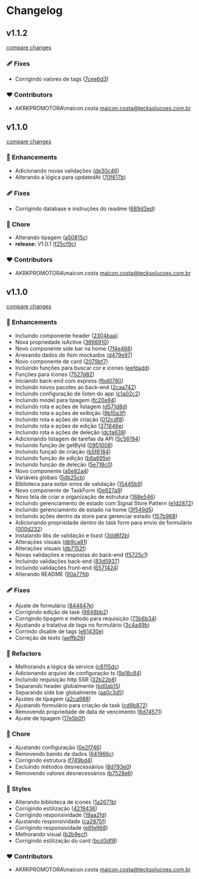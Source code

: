# Changelog

## v1.1.2

[compare changes](https://github.com/maicon-vieira-dx/co-to-do-list/compare/v1.1.0...v1.1.2)

### 🩹 Fixes

- Corrigindo valores de tags ([7cee6d3](https://github.com/maicon-vieira-dx/co-to-do-list/commit/7cee6d3))

### ❤️ Contributors

- AKRKPROMOTORA\maicon.costa <maicon.costa@tecksolucoes.com.br>

## v1.1.0

[compare changes](https://github.com/maicon-vieira-dx/co-to-do-list/compare/v1.0.0...v1.1.0)

### 🚀 Enhancements

- Adicionando novas validações ([de30c46](https://github.com/maicon-vieira-dx/co-to-do-list/commit/de30c46))
- Alterando a lógica para updatedAt ([70f617b](https://github.com/maicon-vieira-dx/co-to-do-list/commit/70f617b))

### 🩹 Fixes

- Corrigindo database e instruções do readme ([689d3ed](https://github.com/maicon-vieira-dx/co-to-do-list/commit/689d3ed))

### 🏡 Chore

- Alterando tipagem ([a50815c](https://github.com/maicon-vieira-dx/co-to-do-list/commit/a50815c))
- **release:** V1.0.1 ([f25cf9c](https://github.com/maicon-vieira-dx/co-to-do-list/commit/f25cf9c))

### ❤️ Contributors

- AKRKPROMOTORA\maicon.costa <maicon.costa@tecksolucoes.com.br>

## v1.1.0

[compare changes](https://github.com/maicon-vieira-dx/co-to-do-list/compare/0.0.1...v1.1.0)

### 🚀 Enhancements

- Incluindo componente header ([2304baa](https://github.com/maicon-vieira-dx/co-to-do-list/commit/2304baa))
- Nova propriedade isActive ([3666910](https://github.com/maicon-vieira-dx/co-to-do-list/commit/3666910))
- Novo componente side bar na home ([7f4e466](https://github.com/maicon-vieira-dx/co-to-do-list/commit/7f4e466))
- Anexando dados de Item mockados ([d479e97](https://github.com/maicon-vieira-dx/co-to-do-list/commit/d479e97))
- Novo componente de card ([2079bf7](https://github.com/maicon-vieira-dx/co-to-do-list/commit/2079bf7))
- Incluindo funções para buscar cor e ícones ([eefdadd](https://github.com/maicon-vieira-dx/co-to-do-list/commit/eefdadd))
- Funções para ícones ([7527d82](https://github.com/maicon-vieira-dx/co-to-do-list/commit/7527d82))
- Iniciando back-end com express ([fbd0780](https://github.com/maicon-vieira-dx/co-to-do-list/commit/fbd0780))
- Incluindo novos pacotes ao back-end ([2caa742](https://github.com/maicon-vieira-dx/co-to-do-list/commit/2caa742))
- Incluindo configuração de listen do app ([c1a02c2](https://github.com/maicon-vieira-dx/co-to-do-list/commit/c1a02c2))
- Incluindo model para tipagem ([fc20e94](https://github.com/maicon-vieira-dx/co-to-do-list/commit/fc20e94))
- Incluindo rota e ações de listagem ([d571d8d](https://github.com/maicon-vieira-dx/co-to-do-list/commit/d571d8d))
- Incluindo rota e ações de exibição ([9b15a3f](https://github.com/maicon-vieira-dx/co-to-do-list/commit/9b15a3f))
- Incluindo rota e ações de criação ([012cdf8](https://github.com/maicon-vieira-dx/co-to-do-list/commit/012cdf8))
- Incluindo rota e ações de edição ([371846e](https://github.com/maicon-vieira-dx/co-to-do-list/commit/371846e))
- Incluindo rota e ações de deleção ([dcfa638](https://github.com/maicon-vieira-dx/co-to-do-list/commit/dcfa638))
- Adicionando listagem de tarefas da API ([5c56194](https://github.com/maicon-vieira-dx/co-to-do-list/commit/5c56194))
- Incluindo função de getById ([0951008](https://github.com/maicon-vieira-dx/co-to-do-list/commit/0951008))
- Incluindo funçaõ de criação ([b5f6184](https://github.com/maicon-vieira-dx/co-to-do-list/commit/b5f6184))
- Incluindo função de edição ([b6a695e](https://github.com/maicon-vieira-dx/co-to-do-list/commit/b6a695e))
- Incluindo função de deleção ([5e718c0](https://github.com/maicon-vieira-dx/co-to-do-list/commit/5e718c0))
- Novo componente ([a5e82a4](https://github.com/maicon-vieira-dx/co-to-do-list/commit/a5e82a4))
- Variáveis globais ([5db25cb](https://github.com/maicon-vieira-dx/co-to-do-list/commit/5db25cb))
- Biblioteca para exibir erros de validação ([15445b9](https://github.com/maicon-vieira-dx/co-to-do-list/commit/15445b9))
- Novo componente de TaskForm ([0e927a9](https://github.com/maicon-vieira-dx/co-to-do-list/commit/0e927a9))
- Novo tela de criar e organização de estrutura ([168e546](https://github.com/maicon-vieira-dx/co-to-do-list/commit/168e546))
- Incluindo gerenciamento de estado com Signal Store Pattern ([e1d2872](https://github.com/maicon-vieira-dx/co-to-do-list/commit/e1d2872))
- Incluindo gerenciamento de estado na home ([3f549d5](https://github.com/maicon-vieira-dx/co-to-do-list/commit/3f549d5))
- Incluindo ações dentro da store para gerenciar estado ([157b968](https://github.com/maicon-vieira-dx/co-to-do-list/commit/157b968))
- Adicionando propriedade dentro do task form para envio de formulário ([000d232](https://github.com/maicon-vieira-dx/co-to-do-list/commit/000d232))
- Instalando libs de validação e toast ([3dd6f2b](https://github.com/maicon-vieira-dx/co-to-do-list/commit/3dd6f2b))
- Alterações visuais ([db9ca81](https://github.com/maicon-vieira-dx/co-to-do-list/commit/db9ca81))
- Alterações visuais ([db7152f](https://github.com/maicon-vieira-dx/co-to-do-list/commit/db7152f))
- Novas validações e respostas do back-end ([f5725c1](https://github.com/maicon-vieira-dx/co-to-do-list/commit/f5725c1))
- Incluindo validações back-end ([83d5937](https://github.com/maicon-vieira-dx/co-to-do-list/commit/83d5937))
- Incluindo validações front-end ([6571424](https://github.com/maicon-vieira-dx/co-to-do-list/commit/6571424))
- Alterando README ([90a77fd](https://github.com/maicon-vieira-dx/co-to-do-list/commit/90a77fd))

### 🩹 Fixes

- Ajuste de formulário ([844647e](https://github.com/maicon-vieira-dx/co-to-do-list/commit/844647e))
- Corrigindo edição de task ([9848bb2](https://github.com/maicon-vieira-dx/co-to-do-list/commit/9848bb2))
- Corrigindo tipagem e método para requisição ([73b6b34](https://github.com/maicon-vieira-dx/co-to-do-list/commit/73b6b34))
- Ajustando a tratativa de tags no formulário ([3c4a49b](https://github.com/maicon-vieira-dx/co-to-do-list/commit/3c4a49b))
- Corrindo disable de tags ([e61430e](https://github.com/maicon-vieira-dx/co-to-do-list/commit/e61430e))
- Correção de texto ([aeffb26](https://github.com/maicon-vieira-dx/co-to-do-list/commit/aeffb26))

### 💅 Refactors

- Melhorando a lógica da service ([c6115dc](https://github.com/maicon-vieira-dx/co-to-do-list/commit/c6115dc))
- Adicionando arquivo de configuração ts ([9a18c84](https://github.com/maicon-vieira-dx/co-to-do-list/commit/9a18c84))
- Incluindo requisição http SSR ([32b22b8](https://github.com/maicon-vieira-dx/co-to-do-list/commit/32b22b8))
- Separando header globalmente ([bd0ab15](https://github.com/maicon-vieira-dx/co-to-do-list/commit/bd0ab15))
- Separando side bar globalmente ([aa0c3d5](https://github.com/maicon-vieira-dx/co-to-do-list/commit/aa0c3d5))
- Ajustes de tipagem ([a2ca988](https://github.com/maicon-vieira-dx/co-to-do-list/commit/a2ca988))
- Ajustando formulário para criação de task ([cd9b872](https://github.com/maicon-vieira-dx/co-to-do-list/commit/cd9b872))
- Removendo propriedade de data de vencimento ([6d74571](https://github.com/maicon-vieira-dx/co-to-do-list/commit/6d74571))
- Ajuste de tipagem ([17e5b0f](https://github.com/maicon-vieira-dx/co-to-do-list/commit/17e5b0f))

### 🏡 Chore

- Ajustando configuração ([0e2f746](https://github.com/maicon-vieira-dx/co-to-do-list/commit/0e2f746))
- Removendo bando de dados ([841966c](https://github.com/maicon-vieira-dx/co-to-do-list/commit/841966c))
- Corrigindo estrutura ([f749bd4](https://github.com/maicon-vieira-dx/co-to-do-list/commit/f749bd4))
- Excluindo métodos desnecessários ([8d793e0](https://github.com/maicon-vieira-dx/co-to-do-list/commit/8d793e0))
- Removendo valores desnecessários ([b7528e6](https://github.com/maicon-vieira-dx/co-to-do-list/commit/b7528e6))

### 🎨 Styles

- Alterando biblioteca de icones ([1a2671b](https://github.com/maicon-vieira-dx/co-to-do-list/commit/1a2671b))
- Corrigindo estilização ([4219436](https://github.com/maicon-vieira-dx/co-to-do-list/commit/4219436))
- Corrigindo responsividade ([19aa2fd](https://github.com/maicon-vieira-dx/co-to-do-list/commit/19aa2fd))
- Ajustando responsividade ([ca2875f](https://github.com/maicon-vieira-dx/co-to-do-list/commit/ca2875f))
- Corrigindo responsividade ([e6fe968](https://github.com/maicon-vieira-dx/co-to-do-list/commit/e6fe968))
- Melhorando visual ([b2b9ecf](https://github.com/maicon-vieira-dx/co-to-do-list/commit/b2b9ecf))
- Corrigindo estilização do card ([bcd3df8](https://github.com/maicon-vieira-dx/co-to-do-list/commit/bcd3df8))

### ❤️ Contributors

- AKRKPROMOTORA\maicon.costa <maicon.costa@tecksolucoes.com.br>

